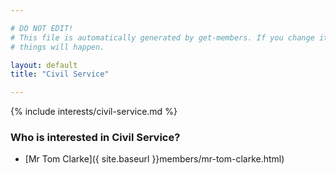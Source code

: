 ```yaml
---

# DO NOT EDIT!
# This file is automatically generated by get-members. If you change it, bad
# things will happen.

layout: default
title: "Civil Service"

---
```


{% include interests/civil-service.md %}

### Who is interested in Civil Service?


* [Mr Tom Clarke]({ site.baseurl }}members/mr-tom-clarke.html)
